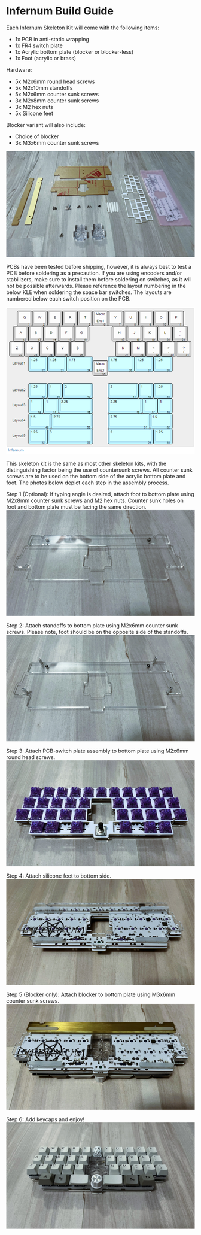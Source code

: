 # Infernum Build Guide
Each Infernum Skeleton Kit will come with the following items:
 - 1x PCB in anti-static wrapping
 - 1x FR4 switch plate
 - 1x Acrylic bottom plate (blocker or blocker-less)
 - 1x Foot (acrylic or brass)

Hardware:
 - 5x M2x6mm round head screws
 - 5x M2x10mm standoffs
 - 5x M2x6mm counter sunk screws
 - 3x M2x8mm counter sunk screws
 - 3x M2 hex nuts
 - 5x Silicone feet

Blocker variant will also include:
 - Choice of blocker
 - 3x M3x6mm counter sunk screws

 ![Kit Contents](IMG_3490.jpg)

PCBs have been tested before shipping, however, it is always best to test a PCB before soldering as a precaution. If you are using encoders and/or stabilizers, make sure to install them before soldering on switches, as it will not be possible afterwards. Please reference the layout numbering in the below KLE when soldering the space bar switches. The layouts are numbered below each switch position on the PCB.

![KLE](image.png)

This skeleton kit is the same as most other skeleton kits, with the distinguishing factor being the use of countersunk screws. All counter sunk screws are to be used on the bottom side of the acrylic bottom plate and foot. The photos below depict each step in the assembly process.

Step 1 (Optional): If typing angle is desired, attach foot to bottom plate using M2x8mm counter sunk screws and M2 hex nuts. Counter sunk holes on foot and bottom plate must be facing the same direction.
 ![Step 1](IMG_3495.jpg)

Step 2: Attach standoffs to bottom plate using M2x6mm counter sunk screws. Please note, foot should be on the opposite side of the standoffs.
 ![Step 2](IMG_3496.jpg)

Step 3: Attach PCB-switch plate assembly to bottom plate using M2x6mm round head screws. 
 ![Step 3](IMG_3497.jpg)

Step 4: Attach silicone feet to bottom side.
 ![Step 4](IMG_3499.jpg)

Step 5 (Blocker only): Attach blocker to bottom plate using M3x6mm counter sunk screws.
![Step 5](IMG_3500.jpg)

Step 6: Add keycaps and enjoy!
 ![Step 6](IMG_3501.jpg)
